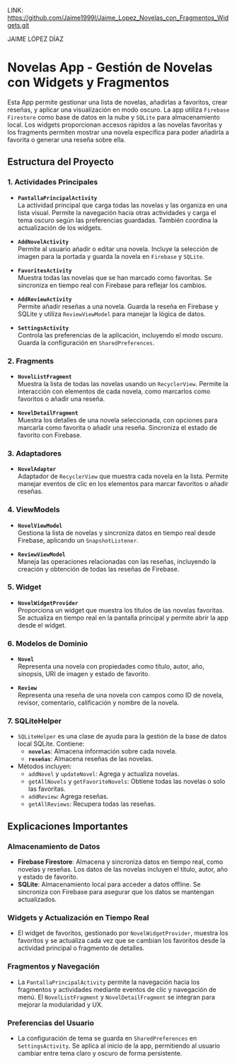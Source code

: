 LINK:
https://github.com/Jaime1999l/Jaime_Lopez_Novelas_con_Fragmentos_Widgets.git

JAIME LÓPEZ DÍAZ

# Novelas App - Gestión de Novelas con Widgets y Fragmentos

Esta App permite gestionar una lista de novelas, añadirlas a favoritos, crear reseñas, y aplicar una visualización en modo oscuro. La app utiliza `Firebase Firestore` como base de datos en la nube y `SQLite` para almacenamiento local. Los widgets proporcionan accesos rápidos a las novelas favoritas y los fragments permiten mostrar una novela especifica para poder añadirla a favorita o generar una reseña sobre ella.

## Estructura del Proyecto

### 1. **Actividades Principales**

   - **`PantallaPrincipalActivity`**  
     La actividad principal que carga todas las novelas y las organiza en una lista visual. Permite la navegación hacia otras actividades y carga el tema oscuro según las preferencias guardadas. También coordina la actualización de los widgets.

   - **`AddNovelActivity`**  
     Permite al usuario añadir o editar una novela. Incluye la selección de imagen para la portada y guarda la novela en `Firebase` y `SQLite`.

   - **`FavoritesActivity`**  
     Muestra todas las novelas que se han marcado como favoritas. Se sincroniza en tiempo real con Firebase para reflejar los cambios.

   - **`AddReviewActivity`**  
     Permite añadir reseñas a una novela. Guarda la reseña en Firebase y SQLite y utiliza `ReviewViewModel` para manejar la lógica de datos.

   - **`SettingsActivity`**  
     Controla las preferencias de la aplicación, incluyendo el modo oscuro. Guarda la configuración en `SharedPreferences`.

### 2. **Fragments**

   - **`NovelListFragment`**  
     Muestra la lista de todas las novelas usando un `RecyclerView`. Permite la interacción con elementos de cada novela, como marcarlos como favoritos o añadir una reseña.

   - **`NovelDetailFragment`**  
     Muestra los detalles de una novela seleccionada, con opciones para marcarla como favorita o añadir una reseña. Sincroniza el estado de favorito con Firebase.

### 3. **Adaptadores**

   - **`NovelAdapter`**  
     Adaptador de `RecyclerView` que muestra cada novela en la lista. Permite manejar eventos de clic en los elementos para marcar favoritos o añadir reseñas.

### 4. **ViewModels**

   - **`NovelViewModel`**  
     Gestiona la lista de novelas y sincroniza datos en tiempo real desde Firebase, aplicando un `SnapshotListener`.

   - **`ReviewViewModel`**  
     Maneja las operaciones relacionadas con las reseñas, incluyendo la creación y obtención de todas las reseñas de Firebase.

### 5. **Widget**

   - **`NovelWidgetProvider`**  
     Proporciona un widget que muestra los títulos de las novelas favoritas. Se actualiza en tiempo real en la pantalla principal y permite abrir la app desde el widget.

### 6. **Modelos de Dominio**

   - **`Novel`**  
     Representa una novela con propiedades como título, autor, año, sinopsis, URI de imagen y estado de favorito.

   - **`Review`**  
     Representa una reseña de una novela con campos como ID de novela, revisor, comentario, calificación y nombre de la novela.

### 7. **SQLiteHelper**

   - `SQLiteHelper` es una clase de ayuda para la gestión de la base de datos local SQLite. Contiene:
     - **`novelas`**: Almacena información sobre cada novela.
     - **`reseñas`**: Almacena reseñas de las novelas.
   - Métodos incluyen:
     - `addNovel` y `updateNovel`: Agrega y actualiza novelas.
     - `getAllNovels` y `getFavoriteNovels`: Obtiene todas las novelas o solo las favoritas.
     - `addReview`: Agrega reseñas.
     - `getAllReviews`: Recupera todas las reseñas.

## Explicaciones Importantes

### Almacenamiento de Datos
   - **Firebase Firestore**: Almacena y sincroniza datos en tiempo real, como novelas y reseñas. Los datos de las novelas incluyen el título, autor, año y estado de favorito.
   - **SQLite**: Almacenamiento local para acceder a datos offline. Se sincroniza con Firebase para asegurar que los datos se mantengan actualizados.

### Widgets y Actualización en Tiempo Real
   - El widget de favoritos, gestionado por `NovelWidgetProvider`, muestra los favoritos y se actualiza cada vez que se cambian los favoritos desde la actividad principal o fragmento de detalles.

### Fragmentos y Navegación
   - La `PantallaPrincipalActivity` permite la navegación hacia los fragmentos y actividades mediante eventos de clic y navegación de menú. El `NovelListFragment` y `NovelDetailFragment` se integran para mejorar la modularidad y UX.

### Preferencias del Usuario
   - La configuración de tema se guarda en `SharedPreferences` en `SettingsActivity`. Se aplica al inicio de la app, permitiendo al usuario cambiar entre tema claro y oscuro de forma persistente.

